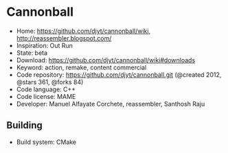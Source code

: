 # Cannonball

- Home: https://github.com/djyt/cannonball/wiki, http://reassembler.blogspot.com/
- Inspiration: Out Run
- State: beta
- Download: https://github.com/djyt/cannonball/wiki#downloads
- Keyword: action, remake, content commercial
- Code repository: https://github.com/djyt/cannonball.git (@created 2012, @stars 361, @forks 84)
- Code language: C++
- Code license: MAME
- Developer: Manuel Alfayate Corchete, reassembler, Santhosh Raju

## Building

- Build system: CMake
